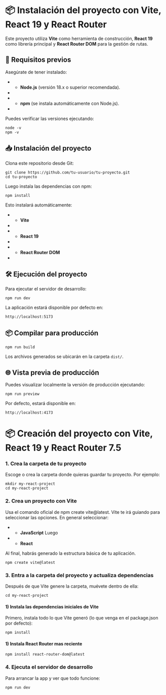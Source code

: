 # 📦 Instalación del proyecto con Vite, React 19 y React Router

Este proyecto utiliza **Vite** como herramienta de construcción, **React 19** como librería principal y **React Router DOM** para la gestión de rutas.

## 🚀 Requisitos previos

Asegúrate de tener instalado:

- - **Node.js** (versión 18.x o superior recomendada).
-
- - **npm** (se instala automáticamente con Node.js).
-

Puedes verificar las versiones ejecutando:

```
node -v
npm -v
```

## 📥 Instalación del proyecto

Clona este repositorio desde Git:

```
git clone https://github.com/tu-usuario/tu-proyecto.git
cd tu-proyecto
```

Luego instala las dependencias con npm:

```
npm install
```

Esto instalará automáticamente:

- - **Vite**
-
- - **React 19**
-
- - **React Router DOM**
-

## 🛠 Ejecución del proyecto

Para ejecutar el servidor de desarrollo:

```
npm run dev
```

La aplicación estará disponible por defecto en:

```
http://localhost:5173
```

## 📦 Compilar para producción

```
npm run build
```

Los archivos generados se ubicarán en la carpeta `dist/`.

## 🌐 Vista previa de producción

Puedes visualizar localmente la versión de producción ejecutando:

```
npm run preview
```

Por defecto, estará disponible en:

```
http://localhost:4173
```

# 📦 Creación del proyecto con Vite, React 19 y React Router 7.5

### 1. Crea la carpeta de tu proyecto

Escoge o crea la carpeta donde quieras guardar tu proyecto. Por ejemplo:

```
mkdir my-react-project
cd my-react-project
```

### 2. Crea un proyecto con Vite

Usa el comando oficial de npm create vite@latest. Vite te irá guiando para seleccionar las opciones. En general seleccionar:

- - **JavaScript**
    Luego
- - **React**

Al final, habrás generado la estructura básica de tu aplicación.

```
npm create vite@latest
```

### 3. Entra a la carpeta del proyecto y actualiza dependencias

Después de que Vite genere la carpeta, muévete dentro de ella:

```
cd my-react-project
```

#### 1) Instala las dependencias iniciales de Vite

Primero, instala todo lo que Vite generó (lo que venga en el package.json por defecto):

```
npm install
```

#### 1) Instala React Router mas reciente

```
npm install react-router-dom@latest
```

### 4. Ejecuta el servidor de desarrollo

Para arrancar la app y ver que todo funcione:

```
npm run dev
```
